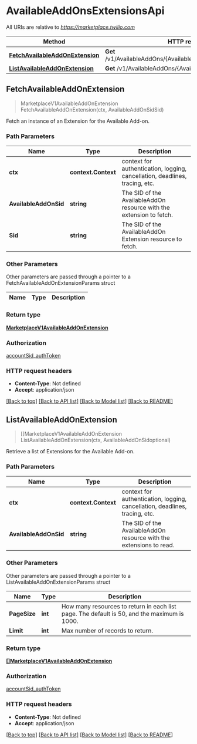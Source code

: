 # AvailableAddOnsExtensionsApi

All URIs are relative to *https://marketplace.twilio.com*

Method | HTTP request | Description
------------- | ------------- | -------------
[**FetchAvailableAddOnExtension**](AvailableAddOnsExtensionsApi.md#FetchAvailableAddOnExtension) | **Get** /v1/AvailableAddOns/{AvailableAddOnSid}/Extensions/{Sid} | 
[**ListAvailableAddOnExtension**](AvailableAddOnsExtensionsApi.md#ListAvailableAddOnExtension) | **Get** /v1/AvailableAddOns/{AvailableAddOnSid}/Extensions | 



## FetchAvailableAddOnExtension

> MarketplaceV1AvailableAddOnExtension FetchAvailableAddOnExtension(ctx, AvailableAddOnSidSid)



Fetch an instance of an Extension for the Available Add-on.

### Path Parameters


Name | Type | Description
------------- | ------------- | -------------
**ctx** | **context.Context** | context for authentication, logging, cancellation, deadlines, tracing, etc.
**AvailableAddOnSid** | **string** | The SID of the AvailableAddOn resource with the extension to fetch.
**Sid** | **string** | The SID of the AvailableAddOn Extension resource to fetch.

### Other Parameters

Other parameters are passed through a pointer to a FetchAvailableAddOnExtensionParams struct


Name | Type | Description
------------- | ------------- | -------------

### Return type

[**MarketplaceV1AvailableAddOnExtension**](MarketplaceV1AvailableAddOnExtension.md)

### Authorization

[accountSid_authToken](../README.md#accountSid_authToken)

### HTTP request headers

- **Content-Type**: Not defined
- **Accept**: application/json

[[Back to top]](#) [[Back to API list]](../README.md#documentation-for-api-endpoints)
[[Back to Model list]](../README.md#documentation-for-models)
[[Back to README]](../README.md)


## ListAvailableAddOnExtension

> []MarketplaceV1AvailableAddOnExtension ListAvailableAddOnExtension(ctx, AvailableAddOnSidoptional)



Retrieve a list of Extensions for the Available Add-on.

### Path Parameters


Name | Type | Description
------------- | ------------- | -------------
**ctx** | **context.Context** | context for authentication, logging, cancellation, deadlines, tracing, etc.
**AvailableAddOnSid** | **string** | The SID of the AvailableAddOn resource with the extensions to read.

### Other Parameters

Other parameters are passed through a pointer to a ListAvailableAddOnExtensionParams struct


Name | Type | Description
------------- | ------------- | -------------
**PageSize** | **int** | How many resources to return in each list page. The default is 50, and the maximum is 1000.
**Limit** | **int** | Max number of records to return.

### Return type

[**[]MarketplaceV1AvailableAddOnExtension**](MarketplaceV1AvailableAddOnExtension.md)

### Authorization

[accountSid_authToken](../README.md#accountSid_authToken)

### HTTP request headers

- **Content-Type**: Not defined
- **Accept**: application/json

[[Back to top]](#) [[Back to API list]](../README.md#documentation-for-api-endpoints)
[[Back to Model list]](../README.md#documentation-for-models)
[[Back to README]](../README.md)

